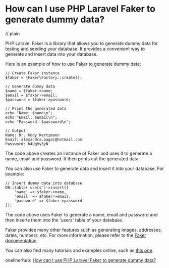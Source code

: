 # How can I use PHP Laravel Faker to generate dummy data?
// plain

PHP Laravel Faker is a library that allows you to generate dummy data for testing and seeding your database. It provides a convenient way to generate and insert data into your database.

Here is an example of how to use Faker to generate dummy data:

```
// Create Faker instance
$faker = \Faker\Factory::create();

// Generate dummy data
$name = $faker->name;
$email = $faker->email;
$password = $faker->password;

// Print the generated data
echo "Name: $name\n";
echo "Email: $email\n";
echo "Password: $password\n";

// Output
Name: Dr. Kody Kertzmann
Email: alexandra.pagac@hotmail.com
Password: h4UqVy3yN
```

The code above creates an instance of Faker and uses it to generate a name, email and password. It then prints out the generated data.

You can also use Faker to generate data and insert it into your database. For example:

```
// Insert dummy data into database
DB::table('users')->insert([
    'name' => $faker->name,
    'email' => $faker->email,
    'password' => $faker->password
]);
```

The code above uses Faker to generate a name, email and password and then inserts them into the 'users' table of your database.

Faker provides many other features such as generating images, addresses, dates, numbers, etc. For more information, please refer to the [Faker documentation](https://github.com/fzaninotto/Faker#fakerprovidername).

You can also find many tutorials and examples online, such as [this one](https://www.tutsmake.com/laravel-7-faker-example-tutorial/).

onelinerhub: [How can I use PHP Laravel Faker to generate dummy data?](https://onelinerhub.com/php-laravel/how-can-i-use-php-laravel-faker-to-generate-dummy-data)